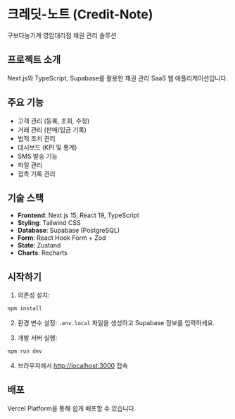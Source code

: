 # 크레딧-노트 (Credit-Note)

구보다농기계 영암대리점 채권 관리 솔루션

## 프로젝트 소개

Next.js와 TypeScript, Supabase를 활용한 채권 관리 SaaS 웹 애플리케이션입니다.

## 주요 기능

- 고객 관리 (등록, 조회, 수정)
- 거래 관리 (판매/입금 기록)
- 법적 조치 관리
- 대시보드 (KPI 및 통계)
- SMS 발송 기능
- 파일 관리
- 접촉 기록 관리

## 기술 스택

- **Frontend**: Next.js 15, React 19, TypeScript
- **Styling**: Tailwind CSS
- **Database**: Supabase (PostgreSQL)
- **Form**: React Hook Form + Zod
- **State**: Zustand
- **Charts**: Recharts

## 시작하기

1. 의존성 설치:
```bash
npm install
```

2. 환경 변수 설정:
`.env.local` 파일을 생성하고 Supabase 정보를 입력하세요.

3. 개발 서버 실행:
```bash
npm run dev
```

4. 브라우저에서 [http://localhost:3000](http://localhost:3000) 접속

## 배포

Vercel Platform을 통해 쉽게 배포할 수 있습니다.
